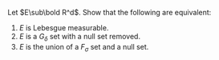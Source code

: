 Let $E\sub\bold R^d$. Show that the following are equivalent:
1. $E$ is Lebesgue measurable.
2. $E$ is a $G_\delta$ set with a null set removed.
3. $E$ is the union of a $F_\sigma$ set and a null set.